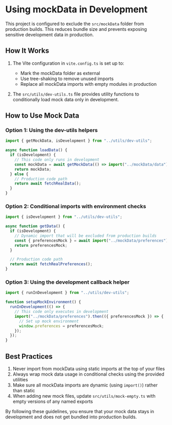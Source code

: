 # Using mockData in Development

This project is configured to exclude the `src/mockData` folder from production builds. This reduces bundle size and prevents exposing sensitive development data in production.

## How It Works

1. The Vite configuration in `vite.config.ts` is set up to:

   - Mark the mockData folder as external
   - Use tree-shaking to remove unused imports
   - Replace all mockData imports with empty modules in production

2. The `src/utils/dev-utils.ts` file provides utility functions to conditionally load mock data only in development.

## How to Use Mock Data

### Option 1: Using the dev-utils helpers

```typescript
import { getMockData, isDevelopment } from "../utils/dev-utils";

async function loadData() {
  if (isDevelopment) {
    // This code only runs in development
    const mockData = await getMockData(() => import("../mockData/data"));
    return mockData;
  } else {
    // Production code path
    return await fetchRealData();
  }
}
```

### Option 2: Conditional imports with environment checks

```typescript
import { isDevelopment } from "../utils/dev-utils";

async function getData() {
  if (isDevelopment) {
    // Dynamic import that will be excluded from production builds
    const { preferencesMock } = await import("../mockData/preferences");
    return preferencesMock;
  }

  // Production code path
  return await fetchRealPreferences();
}
```

### Option 3: Using the development callback helper

```typescript
import { runInDevelopment } from "../utils/dev-utils";

function setupMockEnvironment() {
  runInDevelopment(() => {
    // This code only executes in development
    import("../mockData/preferences").then(({ preferencesMock }) => {
      // Set up mock environment
      window.preferences = preferencesMock;
    });
  });
}
```

## Best Practices

1. Never import from mockData using static imports at the top of your files
2. Always wrap mock data usage in conditional checks using the provided utilities
3. Make sure all mockData imports are dynamic (using `import()`) rather than static
4. When adding new mock files, update `src/utils/mock-empty.ts` with empty versions of any named exports

By following these guidelines, you ensure that your mock data stays in development and does not get bundled into production builds.
